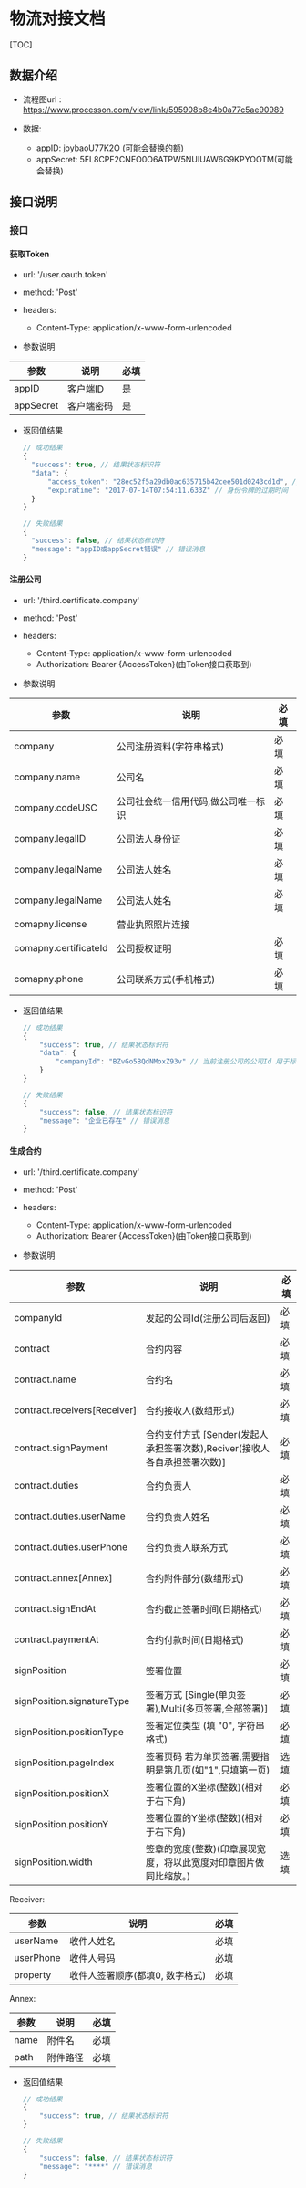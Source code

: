 # 物流对接文档

[TOC]

## 数据介绍

- 流程图url : <https://www.processon.com/view/link/595908b8e4b0a77c5ae90989>
- 数据:

  - appID: joybaoU77K2O (可能会替换的额)
  - appSecret: 5FL8CPF2CNEO0O6ATPW5NUIUAW6G9KPYOOTM(可能会替换)

## 接口说明

### 接口

#### 获取Token

- url: '/user.oauth.token'
- method: 'Post'
- headers:

  - Content-Type: application/x-www-form-urlencoded

- 参数说明

参数        | 说明    | 必填
--------- | ----- | --
appID     | 客户端ID | 是
appSecret | 客户端密码 | 是

- 返回值结果

  ```javascript
  // 成功结果
  {
    "success": true, // 结果状态标识符
    "data": {
        "access_token": "28ec52f5a29db0ac635715b42cee501d0243cd1d", // 身份令牌 需要存储
        "expiratime": "2017-07-14T07:54:11.633Z" // 身份令牌的过期时间
    }
  }

  // 失败结果
  {
    "success": false, // 结果状态标识符
    "message": "appID或appSecret错误" // 错误消息
  }
  ```

#### 注册公司

- url: '/third.certificate.company'
- method: 'Post'
- headers:

  - Content-Type: application/x-www-form-urlencoded
  - Authorization: Bearer {AccessToken}(由Token接口获取到)

- 参数说明

参数                    | 说明                 | 必填
--------------------- | ------------------ | --
company               | 公司注册资料(字符串格式)      | 必填
company.name          | 公司名                | 必填
company.codeUSC       | 公司社会统一信用代码,做公司唯一标识 | 必填
company.legalID       | 公司法人身份证            | 必填
company.legalName     | 公司法人姓名             | 必填
company.legalName     | 公司法人姓名             | 必填
comapny.license       | 营业执照照片连接           |
comapny.certificateId | 公司授权证明             | 必填
comapny.phone         | 公司联系方式(手机格式)       | 必填

- 返回值结果

  ```javascript
  // 成功结果
  {
      "success": true, // 结果状态标识符
      "data": {
          "companyId": "BZvGo5BQdNMoxZ93v" // 当前注册公司的公司Id 用于标识公司身份, 且用于合约生成,确认的请求中
      }
  }

  // 失败结果
  {
      "success": false, // 结果状态标识符
      "message": "企业已存在" // 错误消息
  }
  ```

#### 生成合约

- url: '/third.certificate.company'
- method: 'Post'
- headers:

  - Content-Type: application/x-www-form-urlencoded
  - Authorization: Bearer {AccessToken}(由Token接口获取到)

- 参数说明

参数                           | 说明                                              | 必填
---------------------------- | ----------------------------------------------- | --
companyId                    | 发起的公司Id(注册公司后返回)                                | 必填
contract                     | 合约内容                                            | 必填
contract.name                | 合约名                                             | 必填
contract.receivers[Receiver] | 合约接收人(数组形式)                                     | 必填
contract.signPayment         | 合约支付方式 [Sender(发起人承担签署次数),Reciver(接收人各自承担签署次数)] | 必填
contract.duties              | 合约负责人                                           | 必填
contract.duties.userName     | 合约负责人姓名                                         | 必填
contract.duties.userPhone    | 合约负责人联系方式                                       | 必填
contract.annex[Annex]        | 合约附件部分(数组形式)                                    | 必填
contract.signEndAt           | 合约截止签署时间(日期格式)                                  | 必填
contract.paymentAt           | 合约付款时间(日期格式)                                    | 必填
signPosition                 | 签署位置                                            | 必填
signPosition.signatureType   | 签署方式 [Single(单页签署),Multi(多页签署,全部签署)]            | 必填
signPosition.positionType    | 签署定位类型 (填 "0", 字符串格式)                           | 必填
signPosition.pageIndex       | 签署页码 若为单页签署,需要指明是第几页(如"1",只填第一页)                | 选填
signPosition.positionX       | 签署位置的X坐标(整数)(相对于右下角)                            | 必填
signPosition.positionY       | 签署位置的Y坐标(整数)(相对于右下角)                            | 必填
signPosition.width           | 签章的宽度(整数)(印章展现宽度，将以此宽度对印章图片做同比缩放。)              | 选填

Receiver:

参数        | 说明                 | 必填
--------- | ------------------ | --
userName  | 收件人姓名              | 必填
userPhone | 收件人号码              | 必填
property  | 收件人签署顺序(都填0, 数字格式) | 必填

Annex:

参数   | 说明   | 必填
---- | ---- | --
name | 附件名  | 必填
path | 附件路径 | 必填

- 返回值结果

  ```javascript
  // 成功结果
  {
      "success": true, // 结果状态标识符
  }

  // 失败结果
  {
      "success": false, // 结果状态标识符
      "message": "****" // 错误消息
  }
  ```
